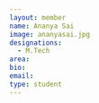 ```yaml
---
layout: member
name: Ananya Sai
image: ananyasai.jpg
designations: 
  - M.Tech
area:
bio:
email:
type: student
---
```


